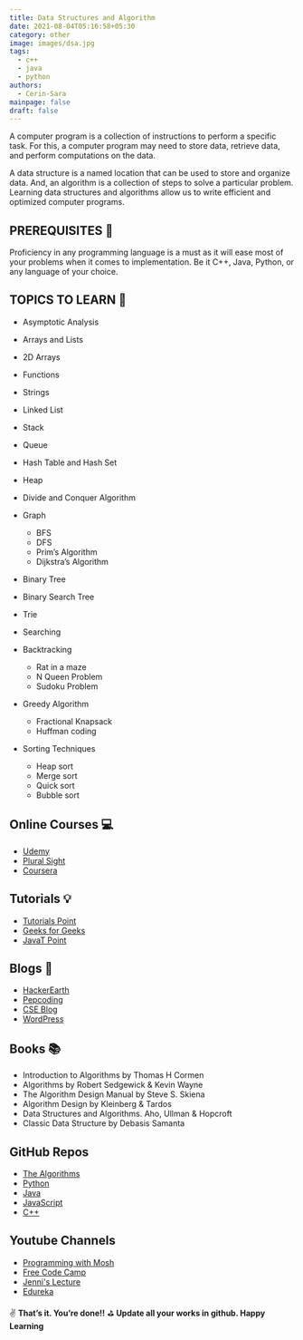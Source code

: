 ```yaml
---
title: Data Structures and Algorithm
date: 2021-08-04T05:16:58+05:30
category: other
image: images/dsa.jpg
tags:
  - c++
  - java
  - python
authors:
  - Cerin-Sara
mainpage: false
draft: false
---
```

A computer program is a collection of instructions to perform a specific task. For this, a computer program may need to store data, retrieve data, and perform computations on the data.

A data structure is a named location that can be used to store and organize data. And, an algorithm is a collection of steps to solve a particular problem. Learning data structures and algorithms allow us to write efficient and optimized computer programs.

## PREREQUISITES 🧳

Proficiency in any programming language is a must as it will ease most of your problems when it comes to implementation. Be it C++, Java, Python, or any language of your choice.

## TOPICS TO LEARN 📖

* Asymptotic Analysis
* Arrays and Lists
* 2D Arrays
* Functions
* Strings
* Linked List
* Stack
* Queue
* Hash Table and Hash Set
* Heap
* Divide and Conquer Algorithm
* Graph

  * BFS
  * DFS
  * Prim’s Algorithm
  * Dijkstra’s Algorithm
* Binary Tree
* Binary Search Tree
* Trie
* Searching
* Backtracking

  * Rat in a maze
  * N Queen Problem
  * Sudoku Problem
* Greedy Algorithm

  * Fractional Knapsack
  * Huffman coding
* Sorting Techniques

  * Heap sort
  * Merge sort
  * Quick sort
  * Bubble sort

## Online Courses 💻

* [Udemy](https://www.udemy.com/course/data-structures-in-java-for-noobs-lite-edition-algorithms-beginners/?ranmid=39197&raneaid=cuibqrbnhiw&ransiteid=cuibqrbnhiw-gnwx1e50avrgpa3bxdblwq&lsnpubid=cuibqrbnhiw&utm_source=aff-campaign&utm_medium=udemyads)
* [Plural Sight](https://www.pluralsight.com/courses/ads-part1?clickid=z-vyARVP4xyORfPwUx0Mo3QWUkBUFmQwO3fS2w0&irgwc=1&mpid=1193463&aid=7010a000001xAKZAA2&utm_medium=digital_affiliate&utm_campaign=1193463&utm_source=impactradius)
* [Coursera](https://www.coursera.org/learn/algorithms-part1?ranMID=40328&ranEAID=JVFxdTr9V80&ranSiteID=JVFxdTr9V80-o5dN2eEzfwZAVkF6B7VP5Q&siteID=JVFxdTr9V80-o5dN2eEzfwZAVkF6B7VP5Q&utm_content=10&utm_medium=partners&utm_source=linkshare&utm_campaign=JVFxdTr9V80)

## Tutorials 💡

* [Tutorials Point](https://www.tutorialspoint.com/data_structures_algorithms/index.htm)
* [Geeks for Geeks](https://www.geeksforgeeks.org/data-structures/)
* [JavaT Point](https://www.javatpoint.com/data-structure-tutorial)

## Blogs 📝

* [HackerEarth](https://www.hackerearth.com/blog/developers/7-steps-to-improve-your-data-structure-and-algorithm-skills/)
* [Pepcoding](https://www.pepcoding.com/resources/)
* [CSE Blog](http://www.cseblog.com/)
* [WordPress](https://kartikkukreja.wordpress.com/)

## Books 📚

* Introduction to Algorithms by Thomas H Cormen
* Algorithms by Robert Sedgewick & Kevin Wayne
* The Algorithm Design Manual by Steve S. Skiena
* Algorithm Design by Kleinberg & Tardos
* Data Structures and Algorithms. Aho, Ullman & Hopcroft
* Classic Data Structure by Debasis Samanta

## GitHub Repos
* [The Algorithms](https://github.com/TheAlgorithms)
* [Python](https://the-algorithms.com/language/python)
* [Java](https://the-algorithms.com/language/java)
* [JavaScript](https://the-algorithms.com/language/javascript)
* [C++](https://the-algorithms.com/language/c-plus-plus)

## Youtube Channels

* [Programming with Mosh](https://www.youtube.com/watch?v=BBpAmxU_NQo)
* [Free Code Camp](https://www.youtube.com/watch?v=8hly31xKli0y)
* [Jenni's Lecture](https://www.youtube.com/watch?v=AT14lCXuMKI&list=PLdo5W4Nhv31bbKJzrsKfMpo_grxuLl8LU)
* [Edureka](https://www.youtube.com/watch?v=ZV1GwGA1QlY)

✌️ **That’s it. You’re done!!** ⛳ **Update all your works in github. Happy Learning**